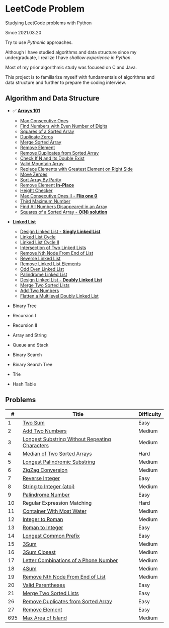 # LeetCode Problem

Studying LeetCode problems with Python

Since 2021.03.20

Try to use *Pythonic* approaches.

Although I have studied algorithms and data structure since my undergraduate, 
I realize I have *shallow experience in Python*.

Most of my prior algorithmic study was focused on C and Java.

This project is to familiarize myself with fundamentals of algorithms and data structure 
and further to prepare the coding interview.


## Algorithm and Data Structure

* ✅ [**Arrays 101**](./Arrays-101/Array.md)
    + [Max Consecutive Ones](./Arrays-101/0485_findMaxConsecutiveOnes.py)
    + [Find Numbers with Even Number of Digits](./Arrays-101/1295_findNumbers.py)
    + [Squares of a Sorted Array](./Arrays-101/0977_sortedSquares.py)
    + [Duplicate Zeros](./Arrays-101/1089_duplicateZeros.py)
    + [Merge Sorted Array](./Arrays-101/0088_merge.py)
    + [Remove Element](./Arrays-101/0027_removeElement.py)
    + [Remove Duplicates from Sorted Array](./Arrays-101/0026_removeDuplicates.py)
    + [Check If N and Its Double Exist](./Arrays-101/1346_checkIfExist.py)
    + [Valid Mountain Array](./Arrays-101/0941_validMountainArray.py)
    + [Replace Elements with Greatest Element on Right Side](./Arrays-101/1299_replaceElements.py)
    + [Move Zeroes](./Arrays-101/0283_moveZeroes.py)
    + [Sort Array By Parity](./Arrays-101/0905_sortArrayByParity.py)
    + [Remove Element **In-Place**](./Arrays-101/0027_removeElement_2.py)
    + [Height Checker](./Arrays-101/1051_heightChecker.py)
    + [Max Consecutive Ones II - **Flip one 0**](./Arrays-101/0487_findMaxConsecutiveOnes.py)
    + [Third Maximum Number](./Arrays-101/0414_thirdMax.py)
    + [Find All Numbers Disappeared in an Array](./Arrays-101/0448_findDisappearedNumbers.py)
    + [Squares of a Sorted Array - **O(N) solution**](./Arrays-101/0977_sortedSquares_2.py)

* [**Linked List**](./Linked-List/Linked-List.md)
    + [Design Linked List - **Singly Linked List**](./Linked-List/0707_MyLinkedList.py)
    + [Linked List Cycle](./Linked-List/0141_hasCycle.py)
    + [Linked List Cycle II](./Linked-List/0142_detectCycle.py)
    + [Intersection of Two Linked Lists](./Linked-List/0160_getIntersectionNode.py)
    + [Remove Nth Node From End of List](./Linked-List/0019_removeNthFromEnd.py)
    + [Reverse Linked List](./Linked-List/0206_reverseList.py)
    + [Remove Linked List Elements](./Linked-List/0203_removeElements.py)
    + [Odd Even Linked List](./Linked-List/0328_oddEvenList.py)
    + [Palindrome Linked List](./Linked-List/0234_isPalindrome.py)
    + [Design Linked List - **Doubly Linked List**](./Linked-List/0707_MyLinkedList_2.py)
    + [Merge Two Sorted Lists](./Linked-List/0021_mergeTwoLists.py)
    + [Add Two Numbers](./Problems/0002_addTwoNumbers.py)
    + [Flatten a Multilevel Doubly Linked List](./Linked-List/0430_flatten.py)


* Binary Tree
* Recursion I
* Recursion II  
* Array and String
* Queue and Stack
* Binary Search
* Binary Search Tree
* Trie
* Hash Table


## Problems
| # | Title | Difficulty |
|---| ----- | ---------- |
|1|[Two Sum](./Problems/0001_twoSum.py)|Easy|
|2|[Add Two Numbers](./Problems/0002_addTwoNumbers.py)|Medium|
|3|[Longest Substring Without Repeating Characters](./Problems/0003_lengthOfLongestSubstring.py)|Medium|
|4|[Median of Two Sorted Arrays](./Problems/0004_findMedianSortedArray.py)|Hard|
|5|[Longest Palindromic Substring](./Problems/0005_longestPalindrome.py)|Medium|
|6|[ZigZag Conversion](./Problems/0006_convert.py)|Medium|
|7|[Reverse Integer](./Problems/0007_reverse.py)|Easy|
|8|[String to Integer (atoi)](./Problems/0008_myAtoi.py)|Medium|
|9|[Palindrome Number](./Problems/0009_isPalindrome.py)|Easy|
|10|Regular Expression Matching|Hard|
|11|[Container With Most Water](./Problems/0011_maxArea.py)|Medium|
|12|[Integer to Roman](./Problems/0012_intToRoman.py)|Medium|
|13|[Roman to Integer](./Problems/0013_romanToInt.py)|Easy|
|14|[Longest Common Prefix](./Problems/0014_longestCommonPrefix.py)|Easy|
|15|[3Sum](./Problems/0015_threeSum.py)|Medium|
|16|[3Sum Closest](./Problems/0016_threeSumClosest.py)|Medium|
|17|[Letter Combinations of a Phone Number](./Problems/0017_letterCombinations.py)|Medium|
|18|[4Sum](./Problems/0018_fourSum.py)|Medium|
|19|[Remove Nth Node From End of List](./Linked-List/0019_removeNthFromEnd.py)|Medium|
|20|[Valid Parentheses](./Problems/0020_isValid.py)|Easy|
|21|[Merge Two Sorted Lists](./Linked-List/0021_mergeTwoLists.py)|Easy|
|26|[Remove Duplicates from Sorted Array](./Arrays-101/0026_removeDuplicates.py)|Easy|
|27|[Remove Element](./Arrays-101/0027_removeElement_2.py)|Easy|
|695|[Max Area of Island](./Problems/0695_maxAreaOfIsland.py)|Medium|
